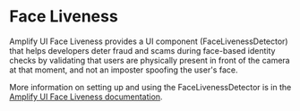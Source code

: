 # Face Liveness

Amplify UI Face Liveness provides a UI component (FaceLivenessDetector) that helps developers deter fraud and scams during face-based identity checks by validating that users are physically present in front of the camera at that moment, and not an imposter spoofing the user's face.

More information on setting up and using the FaceLivenessDetector is in the [Amplify UI Face Liveness documentation](https://ui.docs.amplify.aws/android/connected-components/liveness).
